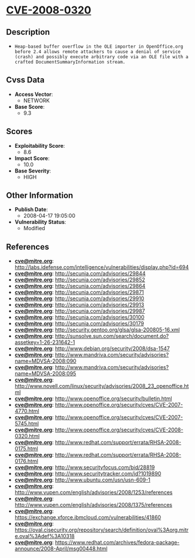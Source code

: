 
# [CVE-2008-0320](https://cve.mitre.org/cgi-bin/cvename.cgi?name=CVE-2008-0320)

## Description

- `Heap-based buffer overflow in the OLE importer in OpenOffice.org before 2.4 allows remote attackers to cause a denial of service (crash) and possibly execute arbitrary code via an OLE file with a crafted DocumentSummaryInformation stream.`

## Cvss Data

- **Access Vector**:
  - NETWORK
- **Base Score**:
  - 9.3

## Scores

- **Exploitability Score**:
  - 8.6
- **Impact Score**:
  - 10.0
- **Base Severity**:
  - HIGH

## Other Information

- **Publish Date**:
  - 2008-04-17 19:05:00
- **Vulnerability Status**:
  - Modified

## References

- **cve@mitre.org**: http://labs.idefense.com/intelligence/vulnerabilities/display.php?id=694
- **cve@mitre.org**: http://secunia.com/advisories/29844
- **cve@mitre.org**: http://secunia.com/advisories/29852
- **cve@mitre.org**: http://secunia.com/advisories/29864
- **cve@mitre.org**: http://secunia.com/advisories/29871
- **cve@mitre.org**: http://secunia.com/advisories/29910
- **cve@mitre.org**: http://secunia.com/advisories/29913
- **cve@mitre.org**: http://secunia.com/advisories/29987
- **cve@mitre.org**: http://secunia.com/advisories/30100
- **cve@mitre.org**: http://secunia.com/advisories/30179
- **cve@mitre.org**: http://security.gentoo.org/glsa/glsa-200805-16.xml
- **cve@mitre.org**: http://sunsolve.sun.com/search/document.do?assetkey=1-26-231642-1
- **cve@mitre.org**: http://www.debian.org/security/2008/dsa-1547
- **cve@mitre.org**: http://www.mandriva.com/security/advisories?name=MDVSA-2008:090
- **cve@mitre.org**: http://www.mandriva.com/security/advisories?name=MDVSA-2008:095
- **cve@mitre.org**: http://www.novell.com/linux/security/advisories/2008_23_openoffice.html
- **cve@mitre.org**: http://www.openoffice.org/security/bulletin.html
- **cve@mitre.org**: http://www.openoffice.org/security/cves/CVE-2007-4770.html
- **cve@mitre.org**: http://www.openoffice.org/security/cves/CVE-2007-5745.html
- **cve@mitre.org**: http://www.openoffice.org/security/cves/CVE-2008-0320.html
- **cve@mitre.org**: http://www.redhat.com/support/errata/RHSA-2008-0175.html
- **cve@mitre.org**: http://www.redhat.com/support/errata/RHSA-2008-0176.html
- **cve@mitre.org**: http://www.securityfocus.com/bid/28819
- **cve@mitre.org**: http://www.securitytracker.com/id?1019890
- **cve@mitre.org**: http://www.ubuntu.com/usn/usn-609-1
- **cve@mitre.org**: http://www.vupen.com/english/advisories/2008/1253/references
- **cve@mitre.org**: http://www.vupen.com/english/advisories/2008/1375/references
- **cve@mitre.org**: https://exchange.xforce.ibmcloud.com/vulnerabilities/41860
- **cve@mitre.org**: https://oval.cisecurity.org/repository/search/definition/oval%3Aorg.mitre.oval%3Adef%3A10318
- **cve@mitre.org**: https://www.redhat.com/archives/fedora-package-announce/2008-April/msg00448.html
